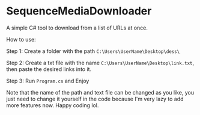 # SequenceMediaDownloader

A simple C# tool to download from a list of URLs at once.

How to use:

Step 1: Create a folder with the path `C:\Users\UserName\Desktop\dess\`

Step 2: Create a txt file with the name `C:\Users\UserName\Desktop\link.txt`, then paste the desired links into it.

Step 3: Run `Program.cs` and Enjoy

Note that the name of the path and text file can be changed as you like, you just need to change it yourself in the code because I'm very lazy to add more features now. Happy coding lol.
